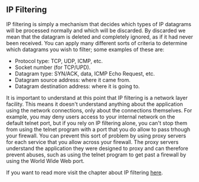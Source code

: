 ## IP Filtering

IP filtering is simply a mechanism that decides which types of IP datagrams will be processed normally and
which will be discarded. By discarded we mean that the datagram is deleted and completely ignored, as if it
had never been received. You can apply many different sorts of criteria to determine which datagrams you
wish to filter; some examples of these are:

- Protocol type: TCP, UDP, ICMP, etc.
- Socket number (for TCP/UPD).
- Datagram type: SYN/ACK, data, ICMP Echo Request, etc.
- Datagram source address: where it came from.
- Datagram destination address: where it is going to.

It is important to understand at this point that IP filtering is a network layer facility. This means it doesn't understand anything about the application using the network connections, only about the connections themselves. For example, you may deny users access to your internal network on the default telnet port, but if you rely on IP filtering alone, you can't stop them from using the telnet program with a port that you do allow to pass trhough your firewall. You can prevent this sort of problem by using proxy servers for each service that you allow across your firewall. The proxy servers understand the application they were designed to proxy and can therefore prevent abuses, such as using the telnet program to get past a firewall by using the World
Wide Web port.

 If you want to read more visit the chapter about IP filtering [here](http://www.tldp.org/LDP/nag2/nag2.pdf).



